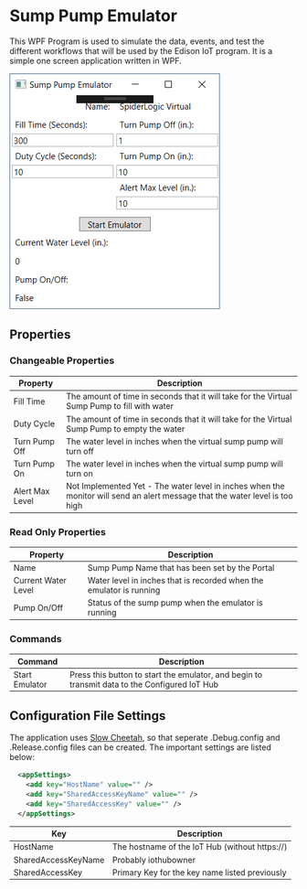 ﻿# Sump Pump Emulator
This WPF Program is used to simulate the data, events, and test the different workflows that will be used by the Edison IoT program. It is a simple one screen application written in WPF.

![Screenshot of Emulator](Docs/Images/screenshot.png)

## Properties
### Changeable Properties
| Property | Description |
| --- | --- |
| Fill Time | The amount of time in seconds that it will take for the Virtual Sump Pump to fill with water |
| Duty Cycle | The amount of time in seconds that it will take for the Virtual Sump Pump to empty the water |
| Turn Pump Off | The water level in inches when the virtual sump pump will turn off |
| Turn Pump On | The water level in inches when the virtual sump pump will turn on |
| Alert Max Level | Not Implemented Yet - The water level in inches when the monitor will send an alert message that the water level is too high |

### Read Only Properties
| Property | Description |
| --- | --- |
| Name | Sump Pump Name that has been set by the Portal |
| Current Water Level | Water level in inches that is recorded when the emulator is running |
| Pump On/Off | Status of the sump pump when the emulator is running |

### Commands
| Command | Description|
| --- | --- |
| Start Emulator | Press this button to start the emulator, and begin to transmit data to the Configured IoT Hub |

## Configuration File Settings
The application uses [Slow Cheetah](https://github.com/Microsoft/slow-cheetah/), so that seperate .Debug.config and .Release.config files can be created. The important settings are listed below:
``` xml
  <appSettings>
    <add key="HostName" value="" />
    <add key="SharedAccessKeyName" value="" />
    <add key="SharedAccessKey" value="" />
  </appSettings>
```
| Key | Description |
| --- | --- |
| HostName | The hostname of the IoT Hub (without https://) |
| SharedAccessKeyName | Probably iothubowner |
| SharedAccessKey | Primary Key for the key name listed previously |